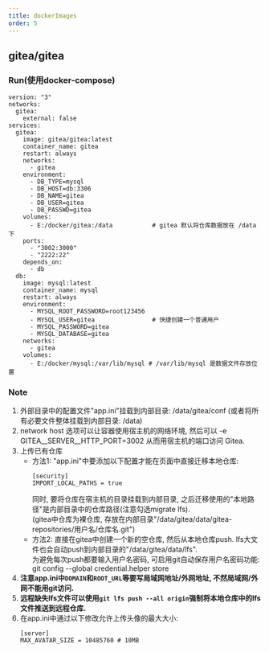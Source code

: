 ```yaml
---
title: dockerImages
order: 5
---
```


## gitea/gitea

### Run(使用docker-compose)

```shell:yaml
version: "3"
networks:
  gitea:
    external: false
services:
  gitea:
    image: gitea/gitea:latest
    container_name: gitea
    restart: always
    networks:
      - gitea
    environment:
      - DB_TYPE=mysql
      - DB_HOST=db:3306
      - DB_NAME=gitea
      - DB_USER=gitea
      - DB_PASSWD=gitea
    volumes:
      - E:/docker/gitea:/data           # gitea 默认将仓库数据放在 /data 下
    ports:
      - "3002:3000"
      - "2222:22"
    depends_on:
      - db
  db:
    image: mysql:latest
    container_name: mysql
    restart: always
    environment:
      - MYSQL_ROOT_PASSWORD=root123456
      - MYSQL_USER=gitea                # 快捷创建一个普通用户
      - MYSQL_PASSWORD=gitea
      - MYSQL_DATABASE=gitea
    networks:
      - gitea
    volumes:
      - E:/docker/mysql:/var/lib/mysql # /var/lib/mysql 是数据文件存放位置
```

### Note

1. 外部目录中的配置文件"app.ini"挂载到内部目录: /data/gitea/conf (或者将所有必要文件整体挂载到内部目录: /data) <br /> 
2. network host 选项可以让容器使用宿主机的网络环境, 然后可以 -e GITEA__SERVER__HTTP_PORT=3002 从而用宿主机的端口访问 Gitea.  <br /> 
3. 上传已有仓库
    * 方法1: "app.ini"中要添加以下配置才能在页面中直接迁移本地仓库: <br />
      ```ini:no-line-numbers
      [security]
      IMPORT_LOCAL_PATHS = true
      ```
      同时, 要将仓库在宿主机的目录挂载到内部目录, 之后迁移使用的"本地路径"是内部目录中的仓库路径(注意勾选migrate lfs). \
      (gitea中仓库为裸仓库, 存放在内部目录"/data/gitea/data/gitea-repositories/用户名/仓库名.git") <br />
    * 方法2: 直接在gitea中创建一个新的空仓库, 然后从本地仓库push. lfs大文件也会自动push到内部目录的"/data/gitea/data/lfs". <br /> 
      为避免每次push都要输入用户名密码, 可启用git自动保存用户名密码功能: git config --global credential.helper store <br /> 
4. <strong>注意app.ini中`DOMAIN`和`ROOT_URL`等要写局域网地址/外网地址, 不然局域网/外网不能用git访问. </strong><br /> 
5. <strong>远程缺失lfs文件可以使用`git lfs push --all origin`强制将本地仓库中的lfs文件推送到远程仓库. </strong><br /> 
6. 在app.ini中通过以下修改允许上传头像的最大大小: 
    ```ini:no-line-numbers
    [server]
    MAX_AVATAR_SIZE = 10485760 # 10MB
    ```
